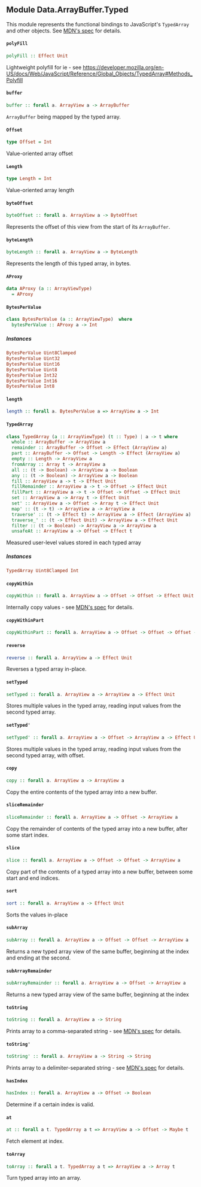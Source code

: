 ## Module Data.ArrayBuffer.Typed

This module represents the functional bindings to JavaScript's `TypedArray` and other
objects. See [MDN's spec](https://developer.mozilla.org/en-US/docs/Web/JavaScript/Reference/Global_Objects/TypedArray) for details.

#### `polyFill`

``` purescript
polyFill :: Effect Unit
```

Lightweight polyfill for ie - see https://developer.mozilla.org/en-US/docs/Web/JavaScript/Reference/Global_Objects/TypedArray#Methods_Polyfill

#### `buffer`

``` purescript
buffer :: forall a. ArrayView a -> ArrayBuffer
```

`ArrayBuffer` being mapped by the typed array.

#### `Offset`

``` purescript
type Offset = Int
```

Value-oriented array offset

#### `Length`

``` purescript
type Length = Int
```

Value-oriented array length

#### `byteOffset`

``` purescript
byteOffset :: forall a. ArrayView a -> ByteOffset
```

Represents the offset of this view from the start of its `ArrayBuffer`.

#### `byteLength`

``` purescript
byteLength :: forall a. ArrayView a -> ByteLength
```

Represents the length of this typed array, in bytes.

#### `AProxy`

``` purescript
data AProxy (a :: ArrayViewType)
  = AProxy
```

#### `BytesPerValue`

``` purescript
class BytesPerValue (a :: ArrayViewType)  where
  bytesPerValue :: AProxy a -> Int
```

##### Instances
``` purescript
BytesPerValue Uint8Clamped
BytesPerValue Uint32
BytesPerValue Uint16
BytesPerValue Uint8
BytesPerValue Int32
BytesPerValue Int16
BytesPerValue Int8
```

#### `length`

``` purescript
length :: forall a. BytesPerValue a => ArrayView a -> Int
```

#### `TypedArray`

``` purescript
class TypedArray (a :: ArrayViewType) (t :: Type) | a -> t where
  whole :: ArrayBuffer -> ArrayView a
  remainder :: ArrayBuffer -> Offset -> Effect (ArrayView a)
  part :: ArrayBuffer -> Offset -> Length -> Effect (ArrayView a)
  empty :: Length -> ArrayView a
  fromArray :: Array t -> ArrayView a
  all :: (t -> Boolean) -> ArrayView a -> Boolean
  any :: (t -> Boolean) -> ArrayView a -> Boolean
  fill :: ArrayView a -> t -> Effect Unit
  fillRemainder :: ArrayView a -> t -> Offset -> Effect Unit
  fillPart :: ArrayView a -> t -> Offset -> Offset -> Effect Unit
  set :: ArrayView a -> Array t -> Effect Unit
  set' :: ArrayView a -> Offset -> Array t -> Effect Unit
  map' :: (t -> t) -> ArrayView a -> ArrayView a
  traverse' :: (t -> Effect t) -> ArrayView a -> Effect (ArrayView a)
  traverse_' :: (t -> Effect Unit) -> ArrayView a -> Effect Unit
  filter :: (t -> Boolean) -> ArrayView a -> ArrayView a
  unsafeAt :: ArrayView a -> Offset -> Effect t
```

Measured user-level values stored in each typed array

##### Instances
``` purescript
TypedArray Uint8Clamped Int
```

#### `copyWithin`

``` purescript
copyWithin :: forall a. ArrayView a -> Offset -> Offset -> Effect Unit
```

Internally copy values - see [MDN's spec](https://developer.mozilla.org/en-US/docs/Web/JavaScript/Reference/Global_Objects/TypedArray/copyWithin) for details.

#### `copyWithinPart`

``` purescript
copyWithinPart :: forall a. ArrayView a -> Offset -> Offset -> Offset -> Effect Unit
```

#### `reverse`

``` purescript
reverse :: forall a. ArrayView a -> Effect Unit
```

Reverses a typed array in-place.

#### `setTyped`

``` purescript
setTyped :: forall a. ArrayView a -> ArrayView a -> Effect Unit
```

Stores multiple values in the typed array, reading input values from the second typed array.

#### `setTyped'`

``` purescript
setTyped' :: forall a. ArrayView a -> Offset -> ArrayView a -> Effect Unit
```

Stores multiple values in the typed array, reading input values from the second typed array, with offset.

#### `copy`

``` purescript
copy :: forall a. ArrayView a -> ArrayView a
```

Copy the entire contents of the typed array into a new buffer.

#### `sliceRemainder`

``` purescript
sliceRemainder :: forall a. ArrayView a -> Offset -> ArrayView a
```

Copy the remainder of contents of the typed array into a new buffer, after some start index.

#### `slice`

``` purescript
slice :: forall a. ArrayView a -> Offset -> Offset -> ArrayView a
```

Copy part of the contents of a typed array into a new buffer, between some start and end indices.

#### `sort`

``` purescript
sort :: forall a. ArrayView a -> Effect Unit
```

Sorts the values in-place

#### `subArray`

``` purescript
subArray :: forall a. ArrayView a -> Offset -> Offset -> ArrayView a
```

Returns a new typed array view of the same buffer, beginning at the index and ending at the second.

#### `subArrayRemainder`

``` purescript
subArrayRemainder :: forall a. ArrayView a -> Offset -> ArrayView a
```

Returns a new typed array view of the same buffer, beginning at the index

#### `toString`

``` purescript
toString :: forall a. ArrayView a -> String
```

Prints array to a comma-separated string - see [MDN's spec](https://developer.mozilla.org/en-US/docs/Web/JavaScript/Reference/Global_Objects/TypedArray/toString) for details.

#### `toString'`

``` purescript
toString' :: forall a. ArrayView a -> String -> String
```

Prints array to a delimiter-separated string - see [MDN's spec](https://developer.mozilla.org/en-US/docs/Web/JavaScript/Reference/Global_Objects/TypedArray/join) for details.

#### `hasIndex`

``` purescript
hasIndex :: forall a. ArrayView a -> Offset -> Boolean
```

Determine if a certain index is valid.

#### `at`

``` purescript
at :: forall a t. TypedArray a t => ArrayView a -> Offset -> Maybe t
```

Fetch element at index.

#### `toArray`

``` purescript
toArray :: forall a t. TypedArray a t => ArrayView a -> Array t
```

Turn typed array into an array.


